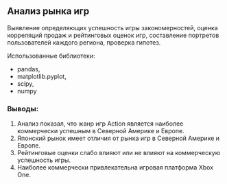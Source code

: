 ## Анализ рынка игр

Выявление определяющих успешность игры закономерностей, оценка корреляций продаж и рейтинговых оценок игр, составление портретов пользователей каждого региона, проверка гипотез. 

Использованные библиотеки: 
* pandas, 
* matplotlib.pyplot, 
* scipy, 
* numpy

### Выводы:
1. Анализ показал, что жанр игр Action является наиболее коммерчески успешным в Северной Америке и Европе.
2. Японский рынок имеет отличия от рынка игр в Северной Америке и Европе.
3. Рейтинговые оценки слабо влияют или не влияют на коммерческую успешность игры.
4. Наиболее коммерчески привлекательна игровая платформа Xbox One.
